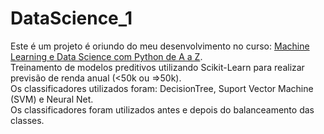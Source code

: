 # DataScience_1
Este é um projeto é oriundo do meu desenvolvimento no curso: [Machine Learning e Data Science com Python de A a Z](https://iaexpert.academy/cursos-online-assinatura/machine-learning-data-science-python-az/).     
Treinamento de modelos preditivos utilizando Scikit-Learn para realizar previsão de renda anual (<50k ou =>50k).     
Os classificadores utilizados foram: DecisionTree, Suport Vector Machine (SVM) e Neural Net.     
Os classificadores foram utilizados antes e depois do balanceamento das classes.     


